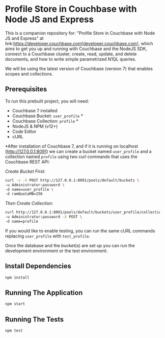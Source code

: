 # Profile Store in Couchbase with Node JS and Express

This is a companion repository for: "Profile Store in Couchbase with Node JS and Express" at link:https://developer.couchbase.com[developer.couchbase.com], which aims to get you up and running with Couchbase and the NodeJS SDK, connect to a Couchbase cluster, create, read, update, and delete documents, and how to write simple parametrized N1QL queries.

We will be using the latest version of Couchbase (version 7) that enables scopes and collections.

## Prerequisites

To run this prebuilt project, you will need:

- Couchbase 7 installed
- Couchbase Bucket: `user_profile` *
- Couchbase Collection: `profile` *
- NodeJS & NPM (v12+)
- Code Editor
- cURL

*After installation of Couchbase 7, and if it is running on localhost (http://127.0.0.1:8091) we can create a bucket named `user_profile` and a collection named `profile` using two curl commands that uses the Couchbase REST API:

*Create Bucket First:*

```sh
curl -v -X POST http://127.0.0.1:8091/pools/default/buckets \
-u Administrator:password \
-d name=user_profile \
-d ramQuotaMB=256
```

*Then Create Collection:*

```sh
curl http://127.0.0.1:8091/pools/default/buckets/user_profile/collections/_default \
-u Administrator:password -X POST \
-d name=profile
```

If you would like to enable testing, you can run the same cURL commands replacing `user_profile` with `test_profile`.

Once the database and the bucket(s) are set up you can run the development environment or the test environment.

## Install Dependencies

```sh
npm install
```

## Running The Application

```sh
npm start
```

## Running The Tests

```sh
npm test
```
